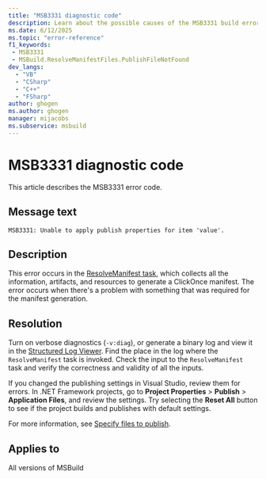 ```yaml
---
title: "MSB3331 diagnostic code"
description: Learn about the possible causes of the MSB3331 build error, and get troubleshooting tips.
ms.date: 6/12/2025
ms.topic: "error-reference"
f1_keywords:
 - MSB3331
 - MSBuild.ResolveManifestFiles.PublishFileNotFound
dev_langs:
  - "VB"
  - "CSharp"
  - "C++"
  - "FSharp"
author: ghogen
ms.author: ghogen
manager: mijacobs
ms.subservice: msbuild
---
```


# MSB3331 diagnostic code

<!-- :::ErrorDefinitionDescription::: -->
<!-- :::editable-content name="introDescription"::: -->
This article describes the MSB3331 error code.
<!-- :::editable-content-end::: -->

## Message text

<!-- :::editable-content name="messageText"::: -->
`MSB3331: Unable to apply publish properties for item 'value'.`
<!-- :::editable-content-end::: -->
<!-- MSB3331: Unable to apply publish properties for item "{0}". -->

<!-- :::editable-content name="postOutputDescription"::: -->
<!--
{StrBegin="MSB3331: "}
-->
## Description

This error occurs in the [ResolveManifest task](../resolvemanifestfiles-task.md), which collects all the information, artifacts, and resources to generate a ClickOnce manifest. The error occurs when there's a problem with something that was required for the manifest generation.

## Resolution

Turn on verbose diagnostics (`-v:diag`), or generate a binary log and view it in the [Structured Log Viewer](https://msbuildlog.com). Find the place in the log where the `ResolveManifest` task is invoked. Check the input to the     `ResolveManifest` task and verify the correctness and validity of all the inputs.

If you changed the publishing settings in Visual Studio, review them for errors. In .NET Framework projects, go to **Project Properties** > **Publish** > **Application Files**, and review the settings. Try selecting the **Reset All** button to see if the project builds and publishes with default settings.

For more information, see [Specify files to publish](../../deployment/how-to-specify-which-files-are-published-by-clickonce.md).

<!-- :::editable-content-end::: -->
<!-- :::ErrorDefinitionDescription-end::: -->

## Applies to

All versions of MSBuild
